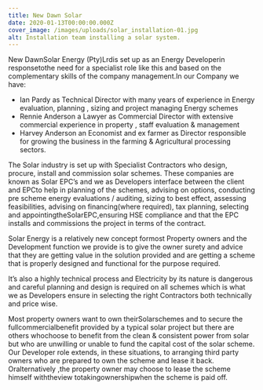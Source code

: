 ```yaml
---
title: New Dawn Solar
date: 2020-01-13T00:00:00.000Z
cover_image: /images/uploads/solar_installation-01.jpg
alt: Installation team installing a solar system.
---
```

New DawnSolar Energy (Pty)Lrdis set up as an Energy Developerin responsetothe need for a specialist role like this and based on the complementary skills of the company management.In our Company we have:

* Ian Pardy as Technical Director with many years of experience in Energy evaluation, planning , sizing and project managing Energy schemes
* Rennie Anderson a Lawyer as Commercial Director with extensive commercial experience in property , staff evaluation & management
* Harvey Anderson an Economist and ex farmer as Director responsible for growing the business in the farming & Agricultural processing sectors. 

The Solar industry is set up with Specialist Contractors who design, procure, install and commission solar schemes. These companies are known as Solar EPC’s and we as Developers interface between the client and EPCto help in planning of the schemes, advising on options, conducting pre scheme energy evaluations / auditing, sizing to best effect, assessing feasibilities, advising on financing(where required), tax planning, selecting and appointingtheSolarEPC,ensuring HSE compliance and that the EPC installs and commissions the project in terms of the contract.

Solar Energy is a relatively new concept formost Property owners and the Development function we provide is to give the owner surety and advice that they are getting value in the solution provided and are getting a scheme that is properly designed and functional for the purpose required. 

It’s also a highly technical process and Electricity by its nature is dangerous and careful planning and design is required on all schemes which is what we as Developers ensure in selecting the right Contractors both technically and price wise.

Most property owners want to own theirSolarschemes and to secure the fullcommercialbenefit provided by a typical solar project but there are others whochoose to benefit from the clean & consistent power from solar but who are unwilling or unable to fund the capital cost of the solar scheme. Our Developer role extends, in these situations, to arranging third party owners who are prepared to own the scheme and lease it back. Oralternatively ,the property owner may choose to lease the scheme himself withtheview totakingownershipwhen the scheme is paid off.
